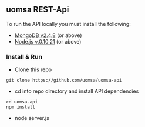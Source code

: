## uomsa REST-Api

To run the API locally you must install the following:
- [MongoDB v2.4.8](http://www.mongodb.org/downloads) (or above)
- [Node.js v.0.10.21](http://nodejs.org/download/) (or above)

### Install & Run

- Clone this repo

```
git clone https://github.com/uomsa/uomsa-api
```

- cd into repo directory and install API dependencies

```
cd uomsa-api
npm install 
```

- node server.js




